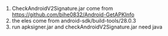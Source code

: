 1. CheckAndroidV2Signature.jar come from https://github.com/bihe0832/Android-GetAPKInfo
2. the eles come from android-sdk/build-tools/28.0.3
3. run apksigner.jar and checkAndroidV2Signature.jar need java



